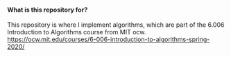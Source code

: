 #### What is this repository for?
This repository is where I implement algorithms, which are part of the 6.006 Introduction to Algorithms course from MIT ocw. 
https://ocw.mit.edu/courses/6-006-introduction-to-algorithms-spring-2020/

